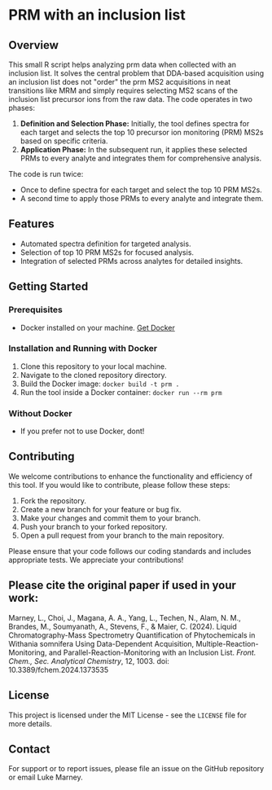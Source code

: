# PRM with an inclusion list
## Overview
This small R script helps analyzing prm data when collected with an inclusion list. It solves the central problem that DDA-based acquisition using an inclusion list does not "order" the prm MS2 acquisitions in neat transitions like MRM and simply requires selecting MS2 scans of the inclusion list precursor ions from the raw data. The code operates in two phases:
1. **Definition and Selection Phase:** Initially, the tool defines spectra for each target and selects the top 10 precursor ion monitoring (PRM) MS2s based on specific criteria.
2. **Application Phase:** In the subsequent run, it applies these selected PRMs to every analyte and integrates them for comprehensive analysis.

The code is run twice:
- Once to define spectra for each target and select the top 10 PRM MS2s.
- A second time to apply those PRMs to every analyte and integrate them.

## Features
- Automated spectra definition for targeted analysis.
- Selection of top 10 PRM MS2s for focused analysis.
- Integration of selected PRMs across analytes for detailed insights.

## Getting Started

### Prerequisites
- Docker installed on your machine. [Get Docker](https://docs.docker.com/get-docker/)

### Installation and Running with Docker
1. Clone this repository to your local machine.
2. Navigate to the cloned repository directory.
3. Build the Docker image:  ```docker build -t prm . ```
4. Run the tool inside a Docker container: ```docker run --rm prm```

### Without Docker
- If you prefer not to use Docker, dont!

## Contributing
We welcome contributions to enhance the functionality and efficiency of this tool. If you would like to contribute, please follow these steps:

1. Fork the repository.
2. Create a new branch for your feature or bug fix.
3. Make your changes and commit them to your branch.
4. Push your branch to your forked repository.
5. Open a pull request from your branch to the main repository.

Please ensure that your code follows our coding standards and includes appropriate tests. We appreciate your contributions!

## Please cite the original paper if used in your work:
Marney, L., Choi, J., Magana, A. A., Yang, L., Techen, N., Alam, N. M., Brandes, M., Soumyanath, A., Stevens, F., & Maier, C. (2024). Liquid Chromatography-Mass Spectrometry Quantification of Phytochemicals in Withania somnifera Using Data-Dependent Acquisition, Multiple-Reaction-Monitoring, and Parallel-Reaction-Monitoring with an Inclusion List. *Front. Chem., Sec. Analytical Chemistry*, 12, 1003. doi: 10.3389/fchem.2024.1373535

## License
This project is licensed under the MIT License - see the `LICENSE` file for more details.

## Contact
For support or to report issues, please file an issue on the GitHub repository or email Luke Marney.
